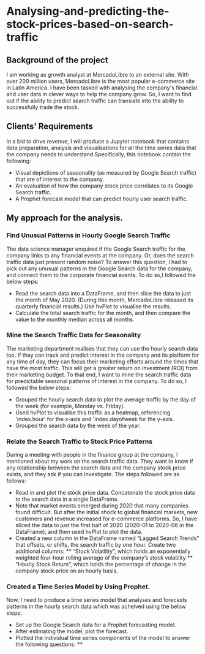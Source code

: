 # Analysing-and-predicting-the-stock-prices-based-on-search-traffic
## Background of the project
I am working as growth analyst at MercadoLibre to an external site. With over 200 million users, MercadoLibre is the most popular e-commerce site in Latin America. I have been tasked with analysing the company's financial and user data in clever ways to help the company grow. So, I want to find out if the ability to predict search traffic can translate into the ability to successfully trade the stock.
## Clients' Requirements
In a bid to drive revenue, I will produce a Jupyter notebook that contains data preparation, analysis and  visualisations for all the time series data that the company needs to understand.Specifically, this notebook contain the following:
* Visual depictions of seasonality (as measured by Google Search traffic) that are of interest to the company.
* An evaluation of how the company stock price correlates to its Google Search traffic.
* A Prophet forecast model that can predict hourly user search traffic.
 ## My approach for the analysis. 
 ### Find Unusual Patterns in Hourly Google Search Traffic
 The data science manager enquired if the Google Search traffic for the company links to any financial events at the company. Or, does the search traffic data just present random noise? To answer this question, I had to pick out any unusual patterns in the Google Search data for the company, and connect them to the corporate financial events.
 To do so,I followed the below steps: 
 * Read the search data into a DataFrame, and then slice the data to just the month of May 2020. (During this month, MercadoLibre released its quarterly financial results.) Use hvPlot to visualise the results.
 * Calculate the total search traffic for the month, and then compare the value to the monthly median across all months.
### Mine the Search Traffic Data for Seasonality
The marketing department realises that they can use the hourly search data too. If they can track and predict interest in the company and its platform for any time of day, they can focus their marketing efforts around the times that have the most traffic. This will get a greater return on investment (ROI) from their marketing budget.
To that end, I want to mine the search traffic data for predictable seasonal patterns of interest in the company. To do so, I followed the below steps:
* Grouped the hourly search data to plot the average traffic by the day of the week (for example, Monday vs. Friday).
* Used hvPlot to visualise this traffic as a heatmap, referencing 'index.hour' for the x-axis and 'index.dayofweek for the y-axis.
* Grouped the search data by the week of the year.

### Relate the Search Traffic to Stock Price Patterns
During a meeting with people in the finance group at the company, I mentioned about my work on the search traffic data. They want to know if any relationship between the search data and the company stock price exists, and they ask if you can investigate.
The steps followed are as follows:
* Read in and plot the stock price data. Concatenate the stock price data to the search data in a single DataFrame.
* Note that market events emerged during 2020 that many companies found difficult. But after the initial shock to global financial markets, new customers and revenue increased for e-commerce platforms. So, I have sliced the data to just the first half of 2020 (2020-01 to 2020-06 in the DataFrame), and then used hvPlot to plot the data.
* Created a new column in the DataFrame named “Lagged Search Trends” that offsets, or shifts, the search traffic by one hour. Create two additional columns:
** “Stock Volatility”, which holds an exponentially weighted four-hour rolling average of the company’s stock volatility
** “Hourly Stock Return”, which holds the percentage of change in the company stock price on an hourly basis.
### Created a Time Series Model by Using Prophet.
Now, I need to produce a time series model that analyses and forecasts patterns in the hourly search data which was acheived using the below steps:
* Set up the Google Search data for a Prophet forecasting model.
* After estimating the model, plot the forecast.
* Plotted the individual time series components of the model to answer the following questions:
**

